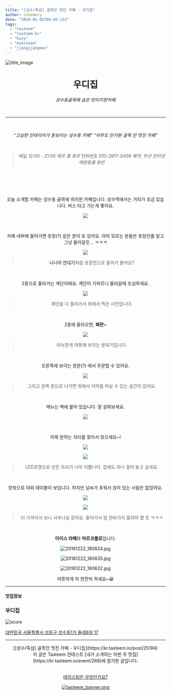 ```yaml
---
title: "[성수/뚝섬] 골목안 멋진 카페 - 우디집"
author: steemory
date: "2019-01-05T04:05:15Z"
tags:
  - "tasteem"
  - "tasteem-kr"
  - "busy"
  - "muksteem"
  - "jjangjjangman"
---
```

![title_image](https://static.tasteem.io/uploads/3843/post/25194/content_b1150b28-9b10-4f64-a5bf-ebc40489d009.jpeg)
<br/>
<center>

# 우디집
*성수동골목에 숨은 빈티지한카페*

<br><hr><br>

*<q>고심한 인테리어가 돋보이는 성수동 카페</q>*
*<q>아무도 안가본 골목 안 멋진 카페</q>*

<br>

<blockquote>

매일 <i>12:00 - 21:00 매주 월 휴무</i>
전화번호 <i>010-3917-0456</i>
<i>예약, 무선 인터넷  애완동물 동반</i>

</blockquote>

<br><br><br><br>

오늘 소개할 카페는 성수동 골목에 위치한 카페입니다.
성수역에서는 거리가 조금 있습니다. 
버스 타고 가는게 좋아요.

![](https://cdn.steemitimages.com/p/qjrE4yyfw5pGJc5U7EeHPH81qWgWQsG6yFja3hKESAJbihFxC924izpxHRbVxaNsvVByUyenZLmDvU6aFVwDLQioKDrjG5W5RZ8vCvJo1DrSpnT5ZiFdnVF4)

<br>

카페 내부에 들어가면 옷장(?) 같은 문이 또 있어요. 
아마 모르는 분들은 옷장인줄 알고 그냥 돌아갈듯 .. ㅋㅋㅋ

![](https://cdn.steemitimages.com/DQmToKreEhcMccjEBP4nn552uVFz4oBHPNTGPbJ6sxq8KZ3/20181222_175613.JPG)
> **나니아 연대기**처럼 옷장안으로 들어가 볼까요?

<br>

2층으로 올라가는 계단이에요. 
계단이 가파르니 올라갈때 조심하세요.

![](https://cdn.steemitimages.com/DQmez5bpKobNz5EJXKnuHhRDEWfTA8RN4QsjU4XsKd1fgBY/2923mN3pnd7PfoCxi33KnbGwgxk38GRAXbQxWqUqyS2whJiNPKNTX8wYvsbEfsXAE6Y5Y9M1RBoXyhaXVZMpTBcikVsj1dBmTPeyBAnpEJ8uGi.jpeg)
> 계단을 다 올라가서 위에서 찍은 사진입니다.

<br>

2층에 올라오면, **짜란~**

![](https://cdn.steemitimages.com/p/2923mN3pnd7PfoCxi33KnbGwgxk38GRAXbQxWqUqyS2whJiNPKNTX8wYvsbEfsXAE6Y5Y9M1zWekbBymgWwzSLEySJSPv3MejffPVezh9PLHrv)
> 아늑한게 따뜻해 보이는 분위기입니다.

<br>

오른쪽에 보이는 창문(?) 에서 주문할 수 있어요.

![](https://cdn.steemitimages.com/0x0/https://files.steempeak.com/file/steempeak/steemory/wtnkgJBD-20181222_183853.jpg)
> 그리고 왼쪽 문으로 나가면 밖에서 커피를 마실 수 있는 공간이 있어요.

<br>

메뉴는 벽에 붙어 있습니다. 잘 살펴보세요.

![](https://cdn.steemitimages.com/0x0/https://files.steempeak.com/file/steempeak/steemory/egBm8tAD-PhotoEditor_20190105_121304807.jpg)

<br>

이제 원하는 자리를 찾아서 앉으세요~!

![](https://cdn.steemitimages.com/DQmP5oyJYZkbW5eD9j8nWLbZfqvuAUUwvYJSHrWZDPQcEaz/20181222_175602.jpg)

![](https://cdn.steemitimages.com/p/2923mN3pnd7PfoCxi33KnbGwgxk38GRAXbQxWqUqyS2whJiNPKNTX8wYvsbEfsXAE6Y5Y9M1enhaCC6FEoPF9xBVCLtuTwhJBYkqBxFYjfwfKk)
> LED조명으로 만든 트리가 너무 이쁩니다. 집에도 하나 걸어 놓고 싶네요.


<br>

창밖으로 야외 테이블이 보입니다.
하지만 날씨가 추워서 앉아 있는 사람은 없었어요.

![](https://cdn.steemitimages.com/DQmPmQoMLCAFBRSiCAEBVDftRub4aaZStMbyPe86xA9Y16J/20181222_175612.jpg)

![](https://cdn.steemitimages.com/p/2923mN3pnd7PfoCxi33KnbGwgxk38GRAXbQxWqUqyS2whJiNPKNTX8wYvsbEfsXAE6Y5Y9M1etda5jKWYaFjZmrG8aUMup4THoQiczgkCgZxK8)
> 더 가까이서 보니 사우나실 같아요. 들어가서 땀 한바가지 흘려야 할 듯 ㅋㅋㅋ

<br>

**아이스 라떼**와 **마르코폴로**입니다.

![20181222_180624.jpg](https://cdn.steemitimages.com/DQmQfvJG8z9pUa8TvwhEFgpzBvsKYVmVfTEjq7qmFvTRtYu/20181222_180624.jpg)

![20181222_180635.jpg](https://cdn.steemitimages.com/DQmeLBkZS8Du6nmkU86f8XmKGyUEv5y3D6kbmn95GnxpjYs/20181222_180635.jpg)

![20181222_180632.jpg](https://cdn.steemitimages.com/DQmZmQHLnamSS6zPgBBrhzkhuY4xgSWSdhow8fK2i6HUSaB/20181222_180632.jpg)

따뜻하게 차 한잔씩 하세요~😀

</center>




---------------------
#### 맛집정보
### 우디집
![score](https://static.tasteem.io/images/steem/1Crowns.png)

[대한민국 서울특별시 성동구 성수동1가 둘레9길 17](https://kr.tasteem.io/post/25194#map)

-----------------------------------------
<center>[[성수/뚝섬] 골목안 멋진 카페 - 우디집](https://kr.tasteem.io/post/25194)
<br/>이 글은 Tasteem 컨테스트
 [내가 소개하는  이번 주 맛집](https://kr.tasteem.io/event/288)에 참가한 글입니다.

<br/>[테이스팀은 무엇인가요?](https://kr.tasteem.io/about)

[![tasteem_banner.png](https://static.tasteem.io/images/tasteem_banner_v3.png)](https://kr.tasteem.io)</center>